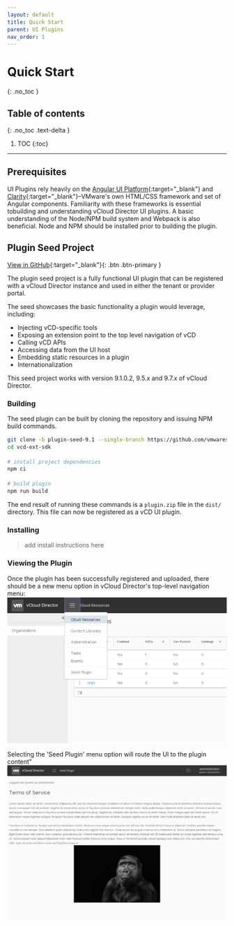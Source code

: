 ```yaml
---
layout: default
title: Quick Start
parent: UI Plugins
nav_order: 1
---
```


# Quick Start
{: .no_toc }

## Table of contents
{: .no_toc .text-delta }

1. TOC
{:toc}

---

## Prerequisites
UI Plugins rely heavily on the [Angular UI Platform](https://angular.io/){:target="_blank"} and [Clarity](https://clarity.design/){:target="_blank"}–VMware's own HTML/CSS framework and set of Angular components. Familiarity with these frameworks is essential tobuilding and understanding vCloud Director UI plugins. A basic understanding of the Node/NPM build system and Webpack is also beneficial. Node and NPM should be installed prior to building the plugin.

## Plugin Seed Project
[View in GitHub](https://github.com/vmwaresamples/vcd-ext-samples/tree/plugin-seed-9.1){:target="_blank"}{: .btn .btn-primary }

The plugin seed project is a fully functional UI plugin that can be registered with a vCloud Director instance and used in either the tenant or provider portal.

The seed showcases the basic functionality a plugin would leverage, including:
* Injecting vCD-specific tools
* Exposing an extension point to the top level navigation of vCD
* Calling vCD APIs
* Accessing data from the UI host
* Embedding static resources in a plugin
* Internationalization

This seed project works with version 9.1.0.2, 9.5.x and 9.7.x of vCloud Director.

### Building
The seed plugin can be built by cloning the repository and issuing NPM build commands.
```bash
git clone -b plugin-seed-9.1 --single-branch https://github.com/vmwaresamples/vcd-ext-samples.git
cd vcd-ext-sdk

# install project dependencies
npm ci

# build plugin
npm run build
```
The end result of running these commands is a `plugin.zip` file in the `dist/` directory. This file can now be registered as a vCD UI plugin.

### Installing
> add install instructions here

### Viewing the Plugin
Once the plugin has been successfully registered and uploaded, there should be a new menu option in vCloud Director's top-level navigation menu:
![Seed plugin navigation](../assets/ui-plugins/seed-plugin-navigation.png)

Selecting the 'Seed Plugin' menu option will route the UI to the plugin content"
![Seed plugin simple module](../assets/ui-plugins/seed-plugin-simple.png)
